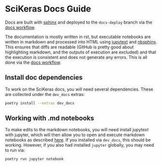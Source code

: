 # SciKeras Docs Guide

Docs are built with [sphinx](https://www.sphinx-doc.org/en/master/) and deployed to the `docs-deploy` branch via the [docs workflow](../.github/workflows/docs.yaml).

The documentation is mostly written in rst, but executable notebooks are written in markdown and processed into HTML using [jupytext](https://github.com/mwouts/jupytext) and [nbsphinx](https://nbsphinx.readthedocs.io/en/0.8.1/).
This ensures that diffs are readable (GitHub is pretty good about highlighting markdown, and the outputs of execution are excluded) and that the execution is consistent and does not generate any errors.
This is all done via the [docs workflow](../.github/workflows/docs.yaml).

## Install doc dependencies

To work on the SciKeras docs, you will need several dependencies. These are collected under the `dev_docs` extras:

```bash
poetry install --extras dev_docs
```

## Working with .md notebooks

To make edits to the markdown notebooks, you will need install jupytext with jupyter, which will then allow you to open and execute markdown notebooks as described [here](https://jupytext.readthedocs.io/en/latest/paired-notebooks.html).
If you installed via `dev_docs`, this should be working. However, if you also had installed `jupyter` globally, you may need to run via:

```bash
poetry run jupyter notebook
```
